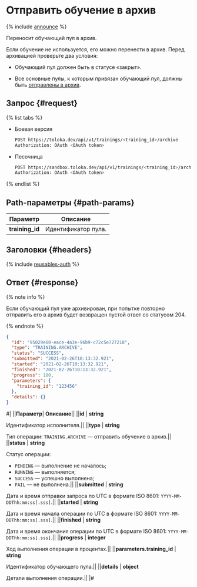# Отправить обучение в архив

{% include [announce](../_includes/announce.md) %}

Переносит обучающий пул в архив.

Если обучение не используется, его можно перенести в архив. Перед архивацией проверьте два условия:

- Обучающий пул должен быть в статусе «закрыт».

- Все основные пулы, к которым привязан обучающий пул, должны быть [отправлены в архив](archive-pool.md).

## Запрос {#request}

{% list tabs %}

- Боевая версия

    ```bash
    POST https://toloka.dev/api/v1/trainings/<training_id>/archive
    Authorization: OAuth <OAuth token>
    ```

- Песочница

    ```bash
    POST https://sandbox.toloka.dev/api/v1/trainings/<training_id>/archive
    Authorization: OAuth <OAuth token>
    ```

{% endlist %}

## Path-параметры {#path-params}

Параметр | Описание
----- | -----
**training_id** | Идентификатор пула.

## Заголовки {#headers}

{% include [reusables-auth](../_includes/reusables/id-reusables/auth.md) %}

## Ответ {#response}

{% note info %}

Если обучающий пул уже архивирован, при попытке повторно отправить его в архив будет возвращен пустой ответ со статусом 204.

{% endnote %}

```json
{
  "id": "95029e60-eace-4a3e-96b9-c72c5e727218",
  "type": "TRAINING.ARCHIVE",
  "status": "SUCCESS",
  "submitted": "2021-02-26T10:13:32.921",
  "started": "2021-02-26T10:13:32.921",
  "finished": "2021-02-26T10:13:32.921",
  "progress": 100,
  "parameters": {
    "training_id": "123456"
  },
  "details": {}
}
```

#|
||**Параметр**| **Описание**||
||**id** | **string**

Идентификатор исполнителя.||
||**type** | **string**

Тип операции: `TRAINING.ARCHIVE` — отправить обучение в архив.||
||**status** | **string**

Статус операции:

- `PENDING` — выполнение не началось;
- `RUNNING` — выполняется;
- `SUCCESS` — успешно выполнена;
- `FAIL` — не выполнена.||
||**submitted** | **string**

Дата и время отправки запроса по UTC в формате ISO 8601: `YYYY-MM-DDThh:mm:ss[.sss]`.||
||**started** | **string**

Дата и время начала операции по UTC в формате ISO 8601: `YYYY-MM-DDThh:mm:ss[.sss]`.||
||**finished** | **string**

Дата и время окончания операции по UTC в формате ISO 8601: `YYYY-MM-DDThh:mm:ss[.sss]`.||
||**progress** | **integer**

Ход выполнения операции в процентах.||
||**parameters.training_id** | **string**

Идентификатор обучающего пула.||
||**details** | **object**

Детали выполнения операции.||
|#